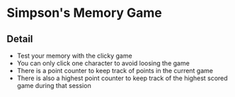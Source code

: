 <h1> Simpson's Memory Game </h1>

<h2> Detail </h2>
<ul>
  <li> Test your memory with the clicky game </li>
  <li> You can only click one character to avoid loosing the game</li>
  <li> There is a point counter to keep track of points in the current game </li>
  <li> There is also a highest point counter to keep track of the highest scored game during that session </li>
</ul>


